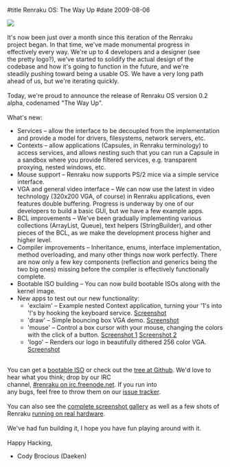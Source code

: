 #title Renraku OS: The Way Up
#date 2009-08-06

![][1]   
   
It's now been just over a month since this iteration of the Renraku   
project began. In that time, we've made monumental progress in   
effectively every way. We're up to 4 developers and a designer (see   
the pretty logo?), we've started to solidify the actual design of the   
codebase and how it's going to function in the future, and we're   
steadily pushing toward being a usable OS. We have a very long path   
ahead of us, but we're iterating quickly.   
   
Today, we're proud to announce the release of Renraku OS version 0.2   
alpha, codenamed "The Way Up".   
   
What's new:

 [1]: http://i30.tinypic.com/xo1ts8.jpg

*   Services – allow the interface to be decoupled from the implementation and provide a model for drivers, filesystems, network servers, etc.
*   Contexts – allow applications (Capsules, in Renraku terminology) to access services, and allows nesting such that you can run a Capsule in a sandbox where you provide filtered services, e.g. transparent proxying, nested windows, etc.
*   Mouse support – Renraku now supports PS/2 mice via a simple service interface.
*   VGA and general video interface – We can now use the latest in video technology (320x200 VGA, of course) in Renraku applications, even features double buffering. Progress is underway by one of our developers to build a basic GUI, but we have a few example apps.
*   BCL improvements – We've been gradually implementing various collections (ArrayList, Queue), text helpers (StringBuilder), and other pieces of the BCL, as we make the development process higher and higher level.
*   Compiler improvements – Inheritance, enums, interface implementation, method overloading, and many other things now work perfectly. There are now only a few key components (reflection and generics being the two big ones) missing before the compiler is effectively functionally complete.
*   Bootable ISO building – You can now build bootable ISOs along with the kernel image.
*   New apps to test out our new functionality: 
    *   'exclaim' – Example nested Context application, turning your '1's into '!'s by hooking the keyboard service. [Screenshot][2]
    *   'draw' – Simple bouncing box VGA demo. [Screenshot][3]
    *   'mouse' – Control a box cursor with your mouse, changing the colors with the click of a button. [Screenshot 1][4] [Screenshot 2][5]
    *   'logo' – Renders our logo in beautifully dithered 256 color VGA. [Screenshot][6]

 [2]: http://picasaweb.google.com/lh/photo/Un03CN2sHJXFXqHMTnFgUg?feat=directlink
 [3]: http://picasaweb.google.com/lh/photo/e0OPtDis4Z2WpSaEoAH7UA?feat=directlink
 [4]: http://picasaweb.google.com/lh/photo/0ED8e_GYY_oWKht5kLyvWA?feat=directlink
 [5]: http://picasaweb.google.com/lh/photo/3p-nTvKdyEJo5ZjkOnbqAA?feat=directlink
 [6]: http://picasaweb.google.com/lh/photo/cyzRtL-aHYqZ65Da1NRpnw?feat=directlink

  
   
You can get a [bootable ISO][7] or check out the [tree at Github][8]. We'd love to hear what you think; drop by our IRC   
channel, [#renraku on irc.freenode.net][9]. If you run into   
any bugs, feel free to throw them on our [issue tracker][10].   
   
You can also see the [complete screenshot gallery][11] as well as a few shots of Renraku [running on real hardware][12].   
   
We've had fun building it, I hope you have fun playing around with it.   
   
Happy Hacking,   
- Cody Brocious (Daeken)

 [7]: http://cloud.github.com/downloads/daeken/RenrakuOS/Renraku_v0_2a.iso
 [8]: http://github.com/daeken/RenrakuOS/tree/master
 [9]: irc://irc.freenode.net/renraku
 [10]: http://github.com/daeken/RenrakuOS/issues/#list
 [11]: http://picasaweb.google.com/cody.brocious/RenrakuV02alpha#
 [12]: http://picasaweb.google.com/nrreindl/Renraku#

